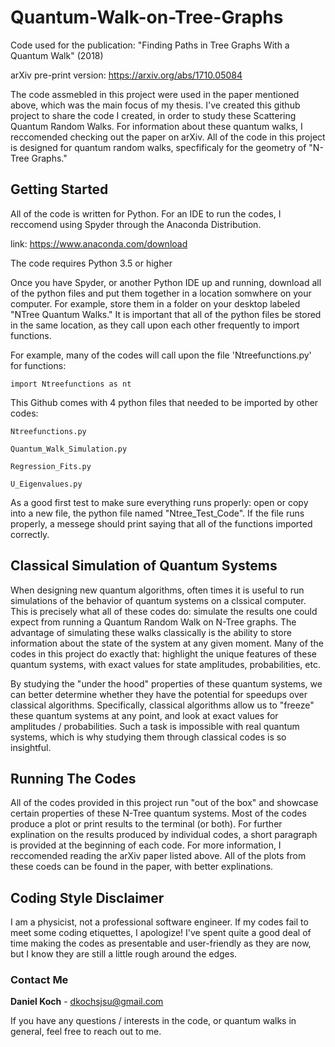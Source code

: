 # Quantum-Walk-on-Tree-Graphs
Code used for the publication: "Finding Paths in Tree Graphs With a Quantum Walk" (2018)

arXiv pre-print version: https://arxiv.org/abs/1710.05084

The code assmebled in this project were used in the paper mentioned above, which was the main focus of my thesis.  I've created this github project to share the code I created, in order to study these Scattering Quantum Random Walks.  For information about these quantum walks, I reccomended checking out the paper on arXiv.  All of the code in this project is designed for quantum random walks, specfificaly for the geometry of "N-Tree Graphs."

## Getting Started

All of the code is written for Python.  For an IDE to run the codes, I reccomend using Spyder through the Anaconda Distribution.

link: https://www.anaconda.com/download

The code requires Python 3.5 or higher

Once you have Spyder, or another Python IDE up and running, download all of the python files and put them together in a location somwhere on your computer. For example, store them in a folder on your desktop labeled "NTree Quantum Walks."  It is important that all of the python files be stored in the same location, as they call upon each other frequently to import functions.

For example, many of the codes will call upon the file 'Ntreefunctions.py' for functions:

```
import Ntreefunctions as nt
```
This Github comes with 4 python files that needed to be imported by other codes:

```
Ntreefunctions.py 
```
```
Quantum_Walk_Simulation.py 
```
```
Regression_Fits.py 
```
```
U_Eigenvalues.py 
```

As a good first test to make sure everything runs properly: open or copy into a new file, the python file named "Ntree_Test_Code".  If the file runs properly, a messege should print saying that all of the functions imported correctly.

## Classical Simulation of Quantum Systems

When designing new quantum algorithms, often times it is useful to run simulations of the behavior of quantum systems on a clssical computer.  This is precisely what all of these codes do: simulate the results one could expect from running a Quantum Random Walk on N-Tree graphs.  The advantage of simulating these walks classically is the ability to store information about the state of the system at any given moment.  Many of the codes in this project do exactly that: highlight the unique features of these quantum systems, with exact values for state amplitudes, probabilities, etc.

By studying the "under the hood" properties of these quantum systems, we can better determine whether they have the potential for speedups over classical algorithms.  Specifically, classical algorithms allow us to "freeze" these quantum systems at any point, and look at exact values for amplitudes / probabilities.  Such a task is impossible with real quantum systems, which is why studying them through classical codes is so insightful.

## Running The Codes
All of the codes provided in this project run "out of the box" and showcase certain properties of these N-Tree quantum systems.  Most of the codes produce a plot or print results to the terminal (or both).  For further explination on the results produced by individual codes, a short paragraph is provided at the beginning of each code.  For more information, I reccomended reading the arXiv paper listed above.  All of the plots from these coeds can be found in the paper, with better explinations.

## Coding Style Disclaimer

I am a physicist, not a professional software engineer.  If my codes fail to meet some coding etiquettes, I apologize!  I've spent quite a good deal of time making the codes as presentable and user-friendly as they are now, but I know they are still a little rough around the edges.


### Contact Me

**Daniel Koch** - dkochsjsu@gmail.com

If you have any questions / interests in the code, or quantum walks in general, feel free to reach out to me.
